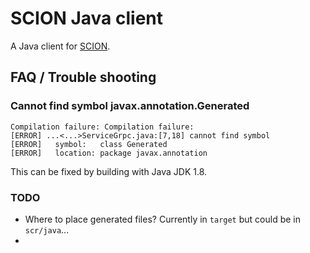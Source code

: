 # SCION Java client

A Java client for [SCION](https://scion.org).


## FAQ / Trouble shooting

### Cannot find symbol javax.annotation.Generated

```
Compilation failure: Compilation failure: 
[ERROR] ...<...>ServiceGrpc.java:[7,18] cannot find symbol
[ERROR]   symbol:   class Generated
[ERROR]   location: package javax.annotation
```

This can be fixed by building with Java JDK 1.8.



### TODO
- Where to place generated files? Currently in `target` but could be in `scr/java`...
- 

